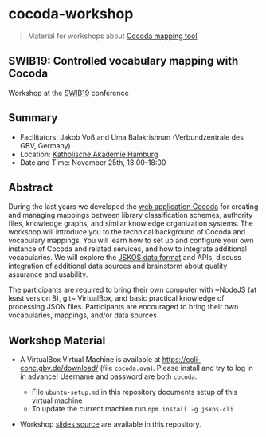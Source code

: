 # cocoda-workshop

> Material for workshops about [Cocoda mapping tool]

[Cocoda mapping tool]: https://coli-conc.gbv.de/cocoda/


## SWIB19: Controlled vocabulary mapping with Cocoda

Workshop at the [SWIB19](http://swib.org/swib19/) conference

## Summary

* Facilitators: Jakob Voß and Uma Balakrishnan (Verbundzentrale des GBV, Germany)
* Location: [Katholische Akademie Hamburg](http://swib.org/swib19/general-information.html)
* Date and Time: November 25th, 13:00-18:00

## Abstract

During the last years we developed the [web application Cocoda](https://coli-conc.gbv.de/cocoda/) for creating and managing mappings between library classification schemes, authority files, knowledge graphs, and similar knowledge organization systems. The workshop will introduce you to the technical background of Cocoda and vocabulary mappings. You will learn how to set up and configure your own instance of Cocoda and related services, and how to integrate additional vocabularies. We will explore the [JSKOS data format](https://gbv.github.io/jskos/jskos.html) and APIs, discuss integration of additional data sources and brainstorm about quality assurance and usability.

The participants are required to bring their own computer with ~NodeJS (at least version 8), git~ VirtualBox, and basic practical knowledge of processing JSON files. Participants are encouraged to bring their own vocabularies, mappings, and/or data sources

## Workshop Material

* A VirtualBox Virtual Machine is available at <https://coli-conc.gbv.de/download/> (file `cocoda.ova`). Please install and try to log in in advance! Username and password are both `cocoda`.
    * File `ubuntu-setup.md` in this repository documents setup of this virtual machine 
    * To update the current machien run `npm install -g jskos-cli` 

* Workshop [slides source](swib19.slides.md) are available in this repository.

